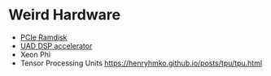 # Weird Hardware

* [PCIe Ramdisk](https://ddramdisk.store/product/disk/)
* [UAD DSP accelerator](https://www.sweetwater.com/store/detail/UAD2Octo--universal-audio-uad-2-octo-core-pcie-dsp-accelerator)
* Xeon Phi
* Tensor Processing Units https://henryhmko.github.io/posts/tpu/tpu.html